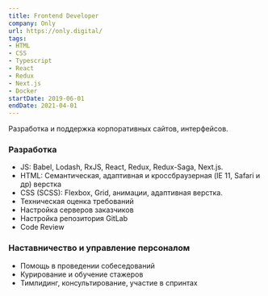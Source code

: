 ```yaml
---
title: Frontend Developer
company: Only
url: https://only.digital/
tags:
- HTML
- CSS
- Typescript
- React
- Redux
- Next.js
- Docker 
startDate: 2019-06-01
endDate: 2021-04-01
---
```


Разработка и поддержка корпоративных сайтов, интерфейсов.

### Разработка
- JS: Babel, Lodash, RxJS, React, Redux, Redux-Saga, Next.js.
- HTML: Семантическая, адаптивная и кроссбраузерная (IE 11, Safari и др) верстка
- CSS (SCSS): Flexbox, Grid, анимации, адаптивная верстка.
- Техническая оценка требований
- Настройка серверов заказчиков
- Настройка репозитория GitLab
- Code Review

### Наставничество и управление персоналом
- Помощь в проведении собеседований
- Курирование и обучение стажеров
- Тимлидинг, консультирование, участие в спринтах
